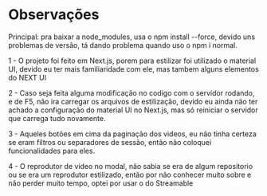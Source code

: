 # Observações
Principal: pra baixar a node_modules, usa o npm install --force, devido uns problemas de versão, tá dando problema quando uso o npm i normal.

1 - O projeto foi feito em Next.js, porem para estilizar foi utilizado o material UI, devido eu ter mais familiaridade com ele, mas tambem alguns elementos do NEXT UI

2 - Caso seja feita alguma modificação no codigo com o servidor rodando, e de F5, não ira carregar os arquivos de estilização, devido eu ainda não ter achado a configuração do material UI no Next.js, mas só reiniciar o servidor que carrega tudo novamente.

3 - Aqueles botões em cima da paginação dos videos, eu não tinha certeza se eram filtros ou separadores de sessão, então não coloquei funcionalidades para eles.

4 - O reprodutor de video no modal, não sabia se era de algum repositorio ou se era um reprodutor estilizado, então por não conhecer muito sobre e não perder muito tempo, optei por usar o do Streamable
